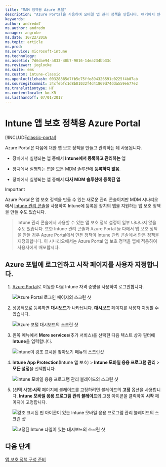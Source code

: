 ```yaml
---
title: "MAM 정책용 Azure 포털"
description: "Azure Portal을 사용하여 모바일 앱 관리 정책을 만듭니다. 여기에서 만든 정책은 Intune에 등록되었거나 등록되지 않은 장치에 적용할 수 있습니다."
keywords: 
author: andredm7
ms.author: andredm
manager: angrobe
ms.date: 10/22/2016
ms.topic: article
ms.prod: 
ms.service: microsoft-intune
ms.technology: 
ms.assetid: 7d6dae94-a833-40b7-9016-14ea234bb33c
ms.reviewer: joglocke
ms.suite: ems
ms.custom: intune-classic
ms.openlocfilehash: 00328885d7fb5e75ffe894326591c0225f4b07ab
ms.sourcegitcommit: 34cfebfc1d8b81032f4d41869d74dda559e677e2
ms.translationtype: HT
ms.contentlocale: ko-KR
ms.lasthandoff: 07/01/2017
---
```

# <a name="azure-portal-for-intune-app-protection-policies"></a>Intune 앱 보호 정책용 Azure Portal

[!INCLUDE[classic-portal](../includes/classic-portal.md)]

Azure Portal은 다음에 대한 앱 보호 정책을 만들고 관리하는 데 사용됩니다.

- 장치에서 실행되는 앱 중에서 **Intune에서 등록하고 관리하는** 앱

- 장치에서 실행되는 앱을 모든 MDM 솔루션에 **등록하지 않음**.
- 장치에서 실행되는 앱 중에서 **타사 MDM 솔루션에 등록된 앱**.

>[!IMPORTANT]
> Azure Portal은 앱 보호 정책을 만들 수 있는 새로운 관리 콘솔이지만 MDM 시나리오에서 [Intune 관리 콘솔](configure-and-deploy-mobile-application-management-policies-in-the-microsoft-intune-console.md)을 사용하여 Intune에 등록된 장치의 앱을 지원하는 앱 보호 정책을 만들 수도 있습니다.

> Intune 관리 콘솔에서 사용할 수 있는 앱 보호 정책 설정이 일부 나타나지 않을 수도 있습니다. 또한 Intune 관리 콘솔과 Azure Portal 둘 다에서 앱 보호 정책을 만들 경우 Azure Portal에서 만든 정책이 Intune 관리 콘솔에서 만든 정책을 재정의합니다. 이 시나리오에서는 Azure Portal 앱 보호 정책을 앱에 적용하여 사용자에게 배포합시다.


## <a name="sign-in-to-the-azure-portal-and-customize-your-start-page"></a>Azure 포털에 로그인하고 시작 페이지를 사용자 지정합니다.

1.  [Azure Portal](https://portal.azure.com)로 이동한 다음 Intune 자격 증명을 사용하여 로그인합니다.

    ![Azure Portal 로그인 페이지의 스크린 샷](../media/AppManagement/AzurePortal_MAMSigninPage.png)

2.  성공적으로 등록하면 **대시보드**가 나타납니다. **대시보드** 페이지를 사용자 지정할 수 있습니다.

    ![Azure 포털 대시보드의 스크린 샷](../media/AppManagement/AzurePortal_MAMStartboard_NoMAM.png)

3.  왼쪽 메뉴에서 **More services**(추가 서비스)를 선택한 다음 텍스트 상자 필터에 **Intune**을 입력합니다.

    ![Intune이 강조 표시된 찾아보기 메뉴의 스크린샷](../media/AppManagement/MAM-Azure-Portal-1.png)

4.  **Intune App Protection**(Intune 앱 보호) > **Intune 모바일 응용 프로그램 관리** > **모든 설정**을 선택합니다.

    ![Intune 모바일 응용 프로그램 관리 블레이드의 스크린 샷](../media/AppManagement/MAM-Azure-Portal-2.png)

5. (선택 사항)**시작** 페이지에 블레이드를 고정하려면 블레이드의 **고정** 옵션을 사용합니다. **Intune 모바일 응용 프로그램 관리 블레이드**의 고정 아이콘을 클릭하여 **시작** 페이지에 고정합니다.

    ![강조 표시된 핀 아이콘이 있는 Intune 모바일 응용 프로그램 관리 블레이드의 스크린 샷](../media/AppManagement/AzurePortal_MAM_PinBladeAction.png)

    ![고정된 Intune 타일이 있는 대시보드의 스크린 샷](../media/AppManagement/AzurePortal_MAM_Startboard_withMAM.png)

## <a name="next-steps"></a>다음 단계
[앱 보호 정책 구성 준비](get-ready-to-configure-mobile-app-management-policies-with-microsoft-intune.md)
